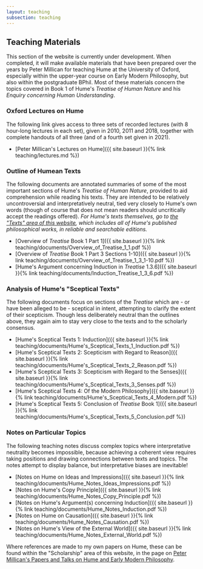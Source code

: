 ```yaml
---
layout: teaching
subsection: teaching
---
```

## Teaching Materials

This section of the website is currently under development. When completed, it will make available materials that have been prepared over the years by Peter Millican for teaching Hume at the University of Oxford, especially within the upper-year course on Early Modern Philosophy, but also within the postgraduate BPhil. Most of these materials concern the topics covered in Book 1 of Hume's *Treatise of Human Nature* and his *Enquiry concerning Human Understanding*.

### Oxford Lectures on Hume

The following link gives access to three sets of recorded lectures (with 8 hour-long lectures in each set), given in 2010, 2011 and 2018, together with complete handouts of all three (and of a fourth set given in 2021).

- [Peter Millican's Lectures on Hume]({{ site.baseurl }}{% link teaching/lectures.md %})

### Outline of Humean Texts

The following documents are annotated summaries of some of the most important sections of Hume's *Treatise of Human Nature*, provided to aid comprehension while reading his texts. They are intended to be relatively uncontroversial and interpretatively neutral, tied very closely to Hume's own words (though of course that does not mean readers should uncritically accept the readings offered). *For Hume's texts themselves, go to [the "Texts" area of this website](https://davidhume.org/), which includes all of Hume's published philosophical works, in reliable and searchable editions.*

- [Overview of *Treatise* Book 1 Part 1]({{ site.baseurl }}{% link teaching/documents/Overview_of_Treatise_1_1.pdf %})
- [Overview of *Treatise* Book 1 Part 3 Sections 1-10]({{ site.baseurl }}{% link teaching/documents/Overview_of_Treatise_1_3_1-10.pdf %})
- [Hume's Argument concerning Induction in *Treatise* 1.3.6]({{ site.baseurl }}{% link teaching/documents/Induction_Treatise_1_3_6.pdf %})

### Analysis of Hume's "Sceptical Texts"

The following documents focus on sections of the *Treatise* which are - or have been alleged to be - sceptical in intent, attempting to clarify the extent of their scepticism. Though less deliberately neutral than the outlines above, they again aim to stay very close to the texts and to the scholarly consensus.

- [Hume's Sceptical Texts 1: Induction]({{ site.baseurl }}{% link teaching/documents/Hume's_Sceptical_Texts_1_Induction.pdf %})
- [Hume's Sceptical Texts 2: Scepticism with Regard to Reason]({{ site.baseurl }}{% link teaching/documents/Hume's_Sceptical_Texts_2_Reason.pdf %})
- [Hume's Sceptical Texts 3: Scepticism with Regard to the Senses]({{ site.baseurl }}{% link teaching/documents/Hume's_Sceptical_Texts_3_Senses.pdf %})
- [Hume's Sceptical Texts 4: Of the Modern Philosophy]({{ site.baseurl }}{% link teaching/documents/Hume's_Sceptical_Texts_4_Modern.pdf %})
- [Hume's Sceptical Texts 5: Conclusion of *Treatise* Book 1]({{ site.baseurl }}{% link teaching/documents/Hume's_Sceptical_Texts_5_Conclusion.pdf %})

### Notes on Particular Topics

The following teaching notes discuss complex topics where interpretative neutrality becomes impossible, because achieving a coherent view requires taking positions and drawing connections between texts and topics. The notes attempt to display balance, but interpretative biases are inevitable!

- [Notes on Hume on Ideas and Impressions]({{ site.baseurl }}{% link teaching/documents/Hume_Notes_Ideas_Impressions.pdf %})
- [Notes on Hume's Copy Principle]({{ site.baseurl }}{% link teaching/documents/Hume_Notes_Copy_Principle.pdf %})
- [Notes on Hume's Argument(s) concerning Induction]({{ site.baseurl }}{% link teaching/documents/Hume_Notes_Induction.pdf %})
- [Notes on Hume on Causation]({{ site.baseurl }}{% link teaching/documents/Hume_Notes_Causation.pdf %})
- [Notes on Hume's View of the External World]({{ site.baseurl }}{% link teaching/documents/Hume_Notes_External_World.pdf %})

Where references are made to my own papers on Hume, these can be found within the "Scholarship" area of this website, in the page on [Peter Millican's Papers and Talks on Hume and Early Modern Philosophy](https://davidhume.org/scholarship/millican).
